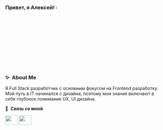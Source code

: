 ### Привет, я Алексей! <a href="https://www.gautamkrishnar.com/"><img src="https://media.giphy.com/media/hvRJCLFzcasrR4ia7z/giphy.gif" width="5%"></a>

### ✨&nbsp; About Me
Я Full Stack разработчик с основным фокусом на Frontend разработку. Мой путь в IT начинался с дизайна, поэтому мои знания включают в себя глубокое понимание UX, UI дизайна. 

🔗 &nbsp;**Связь со мной**
<p align="left">
<a href="https://www.linkedin.com/in/alexey-zaveryaev-a54540246/" target="blank"><img align="center" src="https://raw.githubusercontent.com/rahuldkjain/github-profile-readme-generator/master/src/images/icons/Social/linked-in-alt.svg" height="30" width="40" /></a>
<a href="mailto:alexey10zav@gmail.com" target="blank"><img align="center" src="https://upload.wikimedia.org/wikipedia/commons/thumb/7/7e/Gmail_icon_%282020%29.svg/1200px-Gmail_icon_%282020%29.svg.png" height="30" width="40" /></a>




